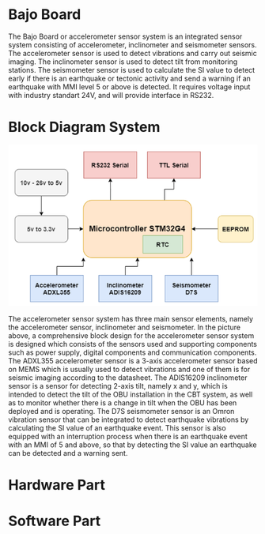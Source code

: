 # Bajo Board

The Bajo Board or accelerometer sensor system is an integrated sensor system consisting of accelerometer, inclinometer and seismometer sensors. The accelerometer sensor is used to detect vibrations and carry out seismic imaging. The inclinometer sensor is used to detect tilt from monitoring stations. The seismometer sensor is used to calculate the SI value to detect early if there is an earthquake or tectonic activity and send a warning if an earthquake with MMI level 5 or above is detected. It requires voltage input with industry standart 24V, and will provide interface in RS232.

# Block Diagram System

![block diagram](https://github.com/ihsanalhafiz/Bajo_Board/blob/master/Images/diagramblok.png)

The accelerometer sensor system has three main sensor elements, namely the accelerometer sensor, inclinometer and seismometer. In the picture above, a comprehensive block design for the accelerometer sensor system is designed which consists of the sensors used and supporting components such as power supply, digital components and communication components. The ADXL355 accelerometer sensor is a 3-axis accelerometer sensor based on MEMS which is usually used to detect vibrations and one of them is for seismic imaging according to the datasheet. The ADIS16209 inclinometer sensor is a sensor for detecting 2-axis tilt, namely x and y, which is intended to detect the tilt of the OBU installation in the CBT system, as well as to monitor whether there is a change in tilt when the OBU has been deployed and is operating. The D7S seismometer sensor is an Omron vibration sensor that can be integrated to detect earthquake vibrations by calculating the SI value of an earthquake event. This sensor is also equipped with an interruption process when there is an earthquake event with an MMI of 5 and above, so that by detecting the SI value an earthquake can be detected and a warning sent.

# Hardware Part


# Software Part
